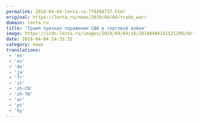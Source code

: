 ```yaml
---
permalink: 2018-04-04-lenta.ru-779268737.html
original: https://lenta.ru/news/2018/04/04/trade_war/
domain: lenta.ru
title: 'Трамп признал поражение США в торговой войне'
image: https://icdn.lenta.ru/images/2018/04/04/16/20180404161521290/detail_1de19f0f80061a1e587d37691c6a155e.jpg
date: 2018-04-04 14:33:32
category: news
translations: 
 - 'en'
 - 'es'
 - 'de'
 - 'ja'
 - 'fr'
 - 'it'
 - 'zh-CN'
 - 'zh-TW'
 - 'ar'
 - 'pt'
 - 'hy'
---
```


